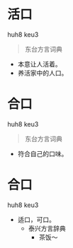 # 活口
huh8 keu3
> 东台方言词典
- 本意让人活着。
- 养活家中的人口。

# 合口
huh8 keu3
> 东台方言词典
- 符合自己的口味。

# 合口
huh8 keu3
+ 适口，可口。
  * 泰兴方言辞典
    - 茶饭～